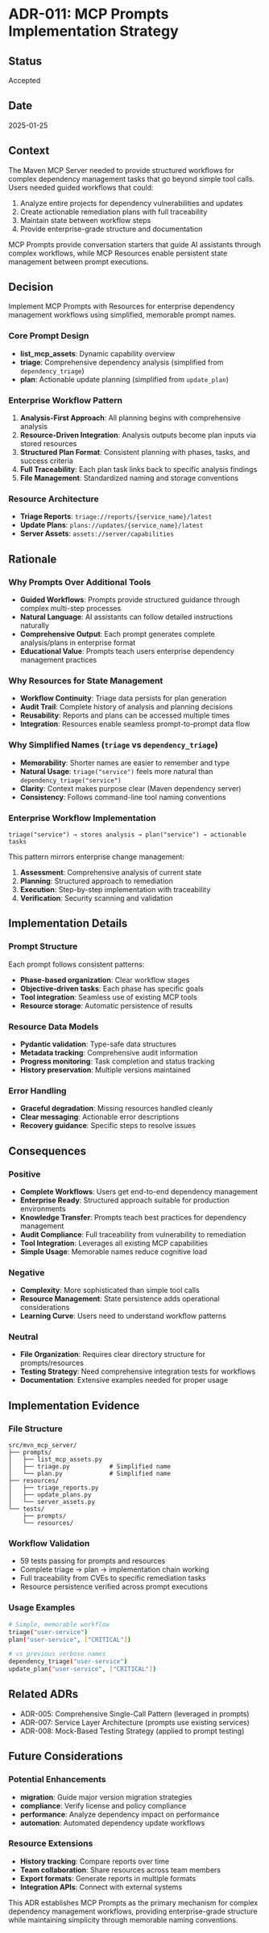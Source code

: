 # ADR-011: MCP Prompts Implementation Strategy

## Status
Accepted

## Date
2025-01-25

## Context

The Maven MCP Server needed to provide structured workflows for complex dependency management tasks that go beyond simple tool calls. Users needed guided workflows that could:

1. Analyze entire projects for dependency vulnerabilities and updates
2. Create actionable remediation plans with full traceability
3. Maintain state between workflow steps
4. Provide enterprise-grade structure and documentation

MCP Prompts provide conversation starters that guide AI assistants through complex workflows, while MCP Resources enable persistent state management between prompt executions.

## Decision

Implement MCP Prompts with Resources for enterprise dependency management workflows using simplified, memorable prompt names.

### Core Prompt Design
- **list_mcp_assets**: Dynamic capability overview
- **triage**: Comprehensive dependency analysis (simplified from `dependency_triage`)
- **plan**: Actionable update planning (simplified from `update_plan`)

### Enterprise Workflow Pattern
1. **Analysis-First Approach**: All planning begins with comprehensive analysis
2. **Resource-Driven Integration**: Analysis outputs become plan inputs via stored resources
3. **Structured Plan Format**: Consistent planning with phases, tasks, and success criteria
4. **Full Traceability**: Each plan task links back to specific analysis findings
5. **File Management**: Standardized naming and storage conventions

### Resource Architecture
- **Triage Reports**: `triage://reports/{service_name}/latest`
- **Update Plans**: `plans://updates/{service_name}/latest`
- **Server Assets**: `assets://server/capabilities`

## Rationale

### Why Prompts Over Additional Tools
- **Guided Workflows**: Prompts provide structured guidance through complex multi-step processes
- **Natural Language**: AI assistants can follow detailed instructions naturally
- **Comprehensive Output**: Each prompt generates complete analysis/plans in enterprise format
- **Educational Value**: Prompts teach users enterprise dependency management practices

### Why Resources for State Management
- **Workflow Continuity**: Triage data persists for plan generation
- **Audit Trail**: Complete history of analysis and planning decisions
- **Reusability**: Reports and plans can be accessed multiple times
- **Integration**: Resources enable seamless prompt-to-prompt data flow

### Why Simplified Names (`triage` vs `dependency_triage`)
- **Memorability**: Shorter names are easier to remember and type
- **Natural Usage**: `triage("service")` feels more natural than `dependency_triage("service")`
- **Clarity**: Context makes purpose clear (Maven dependency server)
- **Consistency**: Follows command-line tool naming conventions

### Enterprise Workflow Implementation
```
triage("service") → stores analysis → plan("service") → actionable tasks
```

This pattern mirrors enterprise change management:
1. **Assessment**: Comprehensive analysis of current state
2. **Planning**: Structured approach to remediation
3. **Execution**: Step-by-step implementation with traceability
4. **Verification**: Security scanning and validation

## Implementation Details

### Prompt Structure
Each prompt follows consistent patterns:
- **Phase-based organization**: Clear workflow stages
- **Objective-driven tasks**: Each phase has specific goals
- **Tool integration**: Seamless use of existing MCP tools
- **Resource storage**: Automatic persistence of results

### Resource Data Models
- **Pydantic validation**: Type-safe data structures
- **Metadata tracking**: Comprehensive audit information
- **Progress monitoring**: Task completion and status tracking
- **History preservation**: Multiple versions maintained

### Error Handling
- **Graceful degradation**: Missing resources handled cleanly
- **Clear messaging**: Actionable error descriptions
- **Recovery guidance**: Specific steps to resolve issues

## Consequences

### Positive
- **Complete Workflows**: Users get end-to-end dependency management
- **Enterprise Ready**: Structured approach suitable for production environments
- **Knowledge Transfer**: Prompts teach best practices for dependency management
- **Audit Compliance**: Full traceability from vulnerability to remediation
- **Tool Integration**: Leverages all existing MCP capabilities
- **Simple Usage**: Memorable names reduce cognitive load

### Negative
- **Complexity**: More sophisticated than simple tool calls
- **Resource Management**: State persistence adds operational considerations
- **Learning Curve**: Users need to understand workflow patterns

### Neutral
- **File Organization**: Requires clear directory structure for prompts/resources
- **Testing Strategy**: Need comprehensive integration tests for workflows
- **Documentation**: Extensive examples needed for proper usage

## Implementation Evidence

### File Structure
```
src/mvn_mcp_server/
├── prompts/
│   ├── list_mcp_assets.py
│   ├── triage.py           # Simplified name
│   └── plan.py             # Simplified name
├── resources/
│   ├── triage_reports.py
│   ├── update_plans.py
│   └── server_assets.py
└── tests/
    ├── prompts/
    └── resources/
```

### Workflow Validation
- 59 tests passing for prompts and resources
- Complete triage → plan → implementation chain working
- Full traceability from CVEs to specific remediation tasks
- Resource persistence verified across prompt executions

### Usage Examples
```bash
# Simple, memorable workflow
triage("user-service")
plan("user-service", ["CRITICAL"])

# vs previous verbose names
dependency_triage("user-service") 
update_plan("user-service", ["CRITICAL"])
```

## Related ADRs
- ADR-005: Comprehensive Single-Call Pattern (leveraged in prompts)
- ADR-007: Service Layer Architecture (prompts use existing services)
- ADR-008: Mock-Based Testing Strategy (applied to prompt testing)

## Future Considerations

### Potential Enhancements
- **migration**: Guide major version migration strategies
- **compliance**: Verify license and policy compliance
- **performance**: Analyze dependency impact on performance
- **automation**: Automated dependency update workflows

### Resource Extensions
- **History tracking**: Compare reports over time
- **Team collaboration**: Share resources across team members
- **Export formats**: Generate reports in multiple formats
- **Integration APIs**: Connect with external systems

This ADR establishes MCP Prompts as the primary mechanism for complex dependency management workflows, providing enterprise-grade structure while maintaining simplicity through memorable naming conventions.